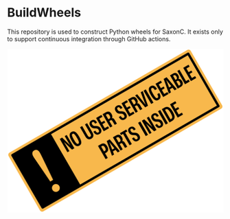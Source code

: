 # BuildWheels

This repository is used to construct Python wheels for SaxonC. It exists only to support
continuous integration through GitHub actions.

<img src="https://github.com/Saxonica/BuildWheels/blob/main/img/NoParts.png"
      alt="No user serviceable parts inside" />
